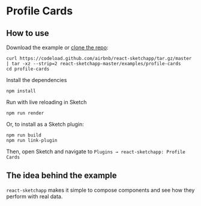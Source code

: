 # Profile Cards

## How to use
Download the example or [clone the repo](http://github.com/airbnb/react-sketchapp):
```
curl https://codeload.github.com/airbnb/react-sketchapp/tar.gz/master | tar -xz --strip=2 react-sketchapp-master/examples/profile-cards
cd profile-cards
```

Install the dependencies
```
npm install
```

Run with live reloading in Sketch
```
npm run render
```

Or, to install as a Sketch plugin:
```
npm run build
npm run link-plugin
```

Then, open Sketch and navigate to `Plugins → react-sketchapp: Profile Cards`

## The idea behind the example

`react-sketchapp` makes it simple to compose components and see how they perform with real data.
